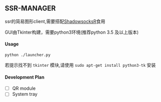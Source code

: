 SSR-MANAGER
---

ssr的简易图形client,需要搭配[ShadowsocksR](https://github.com/shadowsocksr-backup/shadowsocksr)食用

GUI由Tkinter构建，需要python3环境(推荐python 3.5 及以上版本)


#### Usage
`python ./launcher.py`

若提示找不到 `tkinter` 模块,请使用 `sudo apt-get install python3-tk` 安装


#### Development Plan

* [ ] QR module
* [ ] System tray
